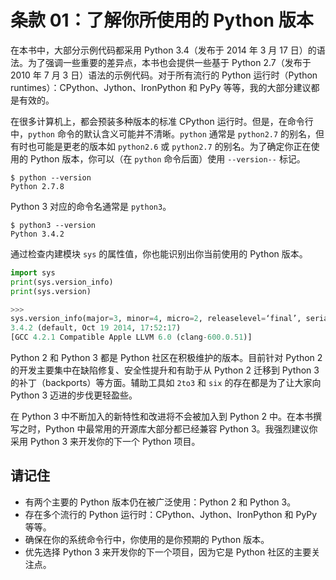 # 条款 01：了解你所使用的 Python 版本

在本书中，大部分示例代码都采用 Python 3.4（发布于 2014 年 3 月 17 日）的语法。为了强调一些重要的差异点，本书也会提供一些基于 Python 2.7（发布于 2010 年 7 月 3 日）语法的示例代码。对于所有流行的 Python 运行时（Python runtimes）：CPython、Jython、IronPython 和 PyPy 等等，我的大部分建议都是有效的。

在很多计算机上，都会预装多种版本的标准 CPython 运行时。但是，在命令行中，`python` 命令的默认含义可能并不清晰。`python` 通常是 `python2.7` 的别名，但有时也可能是更老的版本如 `python2.6` 或 `python2.7` 的别名。为了确定你正在使用的 Python 版本，你可以（在 `python` 命令后面）使用 `--version--` 标记。

```
$ python --version
Python 2.7.8
```

Python 3 对应的命令名通常是 `python3`。

```
$ python3 --version
Python 3.4.2
```

通过检查内建模块 `sys` 的属性值，你也能识别出你当前使用的 Python 版本。

```python
import sys
print(sys.version_info)
print(sys.version)

>>>
sys.version_info(major=3, minor=4, micro=2, releaselevel=‘final’, serial=0)
3.4.2 (default, Oct 19 2014, 17:52:17)
[GCC 4.2.1 Compatible Apple LLVM 6.0 (clang-600.0.51)]
```

Python 2 和 Python 3 都是 Python 社区在积极维护的版本。目前针对 Python 2 的开发主要集中在缺陷修复、安全性提升和有助于从 Python 2 迁移到 Python 3 的补丁（backports）等方面。辅助工具如 `2to3` 和 `six` 的存在都是为了让大家向 Python 3 迈进的步伐更轻盈些。

在 Python 3 中不断加入的新特性和改进将不会被加入到 Python 2 中。在本书撰写之时，Python 中最常用的开源库大部分都已经兼容 Python 3。我强烈建议你采用 Python 3 来开发你的下一个 Python 项目。



## 请记住

+ 有两个主要的 Python 版本仍在被广泛使用：Python 2 和 Python 3。
+ 存在多个流行的 Python 运行时：CPython、Jython、IronPython 和 PyPy 等等。
+ 确保在你的系统命令行中，你使用的是你预期的 Python 版本。
+ 优先选择 Python 3 来开发你的下一个项目，因为它是 Python 社区的主要关注点。
